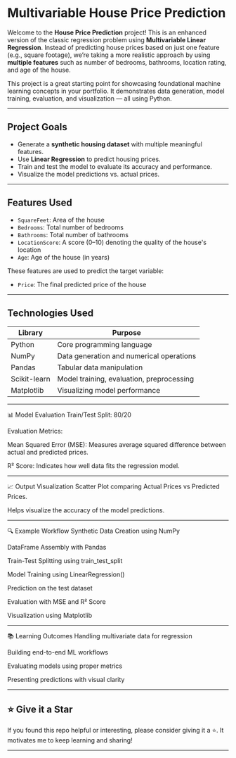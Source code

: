# Multivariable House Price Prediction

Welcome to the **House Price Prediction** project! This is an enhanced version of the classic regression problem using **Multivariable Linear Regression**. Instead of predicting house prices based on just one feature (e.g., square footage), we’re taking a more realistic approach by using **multiple features** such as number of bedrooms, bathrooms, location rating, and age of the house.

This project is a great starting point for showcasing foundational machine learning concepts in your portfolio. It demonstrates data generation, model training, evaluation, and visualization — all using Python.

---

## Project Goals

- Generate a **synthetic housing dataset** with multiple meaningful features.
- Use **Linear Regression** to predict housing prices.
- Train and test the model to evaluate its accuracy and performance.
- Visualize the model predictions vs. actual prices.

---

## Features Used

- `SquareFeet`: Area of the house
- `Bedrooms`: Total number of bedrooms
- `Bathrooms`: Total number of bathrooms
- `LocationScore`: A score (0–10) denoting the quality of the house's location
- `Age`: Age of the house (in years)

These features are used to predict the target variable:

- `Price`: The final predicted price of the house

---

## Technologies Used

| Library       | Purpose                                |
|---------------|----------------------------------------|
| Python        | Core programming language              |
| NumPy         | Data generation and numerical operations |
| Pandas        | Tabular data manipulation              |
| Scikit-learn  | Model training, evaluation, preprocessing |
| Matplotlib    | Visualizing model performance          |

---

📊 Model Evaluation
Train/Test Split: 80/20

Evaluation Metrics:

Mean Squared Error (MSE): Measures average squared difference between actual and predicted prices.

R² Score: Indicates how well data fits the regression model.

---

📈 Output Visualization
Scatter Plot comparing Actual Prices vs Predicted Prices.

Helps visualize the accuracy of the model predictions.

---

🔍 Example Workflow
Synthetic Data Creation using NumPy

DataFrame Assembly with Pandas

Train-Test Splitting using train_test_split

Model Training using LinearRegression()

Prediction on the test dataset

Evaluation with MSE and R² Score

Visualization using Matplotlib

---

📚 Learning Outcomes
Handling multivariate data for regression

Building end-to-end ML workflows

Evaluating models using proper metrics

Presenting predictions with visual clarity

---

## ⭐️ Give it a Star

If you found this repo helpful or interesting, please consider giving it a ⭐️. It motivates me to keep learning and sharing!

---
